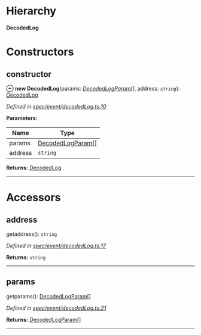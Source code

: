 

# Hierarchy

**DecodedLog**

# Constructors

<a id="constructor"></a>

##  constructor

⊕ **new DecodedLog**(params: *[DecodedLogParam](_spec_event_decodedlogparam_.decodedlogparam.md)[]*, address: *`string`*): [DecodedLog](_spec_event_decodedlog_.decodedlog.md)

*Defined in [spec/event/decodedLog.ts:10](https://github.com/paritytech/js-libs/blob/e93246f/packages/abi/src/spec/event/decodedLog.ts#L10)*

**Parameters:**

| Name | Type |
| ------ | ------ |
| params | [DecodedLogParam](_spec_event_decodedlogparam_.decodedlogparam.md)[] |
| address | `string` |

**Returns:** [DecodedLog](_spec_event_decodedlog_.decodedlog.md)

___

# Accessors

<a id="address"></a>

##  address

getaddress(): `string`

*Defined in [spec/event/decodedLog.ts:17](https://github.com/paritytech/js-libs/blob/e93246f/packages/abi/src/spec/event/decodedLog.ts#L17)*

**Returns:** `string`

___
<a id="params"></a>

##  params

getparams(): [DecodedLogParam](_spec_event_decodedlogparam_.decodedlogparam.md)[]

*Defined in [spec/event/decodedLog.ts:21](https://github.com/paritytech/js-libs/blob/e93246f/packages/abi/src/spec/event/decodedLog.ts#L21)*

**Returns:** [DecodedLogParam](_spec_event_decodedlogparam_.decodedlogparam.md)[]

___

